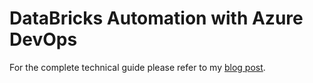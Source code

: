 # DataBricks Automation with Azure DevOps

For the complete technical guide please refer to my [blog post](https://samanax.com/2020/05/31/databricks-automation-with-azure-devops/).
